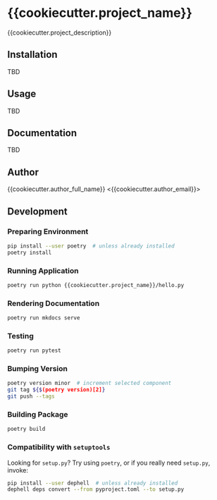 # {{cookiecutter.project_name}}

{{cookiecutter.project_description}}

## Installation

TBD

## Usage

TBD

## Documentation

TBD

## Author

{{cookiecutter.author_full_name}} <{{cookiecutter.author_email}}>

## Development

### Preparing Environment

```sh
pip install --user poetry  # unless already installed
poetry install
```

### Running Application

```sh
poetry run python {{cookiecutter.project_name}}/hello.py
```

### Rendering Documentation

```sh
poetry run mkdocs serve
```

### Testing

```sh
poetry run pytest
```

### Bumping Version

```sh
poetry version minor  # increment selected component
git tag ${$(poetry version)[2]}
git push --tags
```

### Building Package

```sh
poetry build
```

### Compatibility with `setuptools`

Looking for `setup.py`? Try using `poetry`, or if you really need `setup.py`, invoke:

```sh
pip install --user dephell  # unless already installed
dephell deps convert --from pyproject.toml --to setup.py
```
